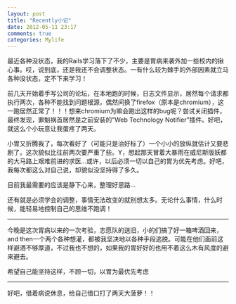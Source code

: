 ```yaml
---
layout: post
title: "Recently小记"
date: 2012-05-11 23:17
comments: true
categories: Mylife
---
```

最近各种没状态，我的Rails学习落下了不少，主要是胃病来袭外加一些校内的揪心事。哎，说到底，还是我还不会调整状态。一有什么较为棘手的外部因素就立马各种没状态，定不下来学习！

前几天开始着手写公司的论坛，在本地跑的时候，日志文件显示，居然每个请求都执行两次，各种不能找到问题根源，偶然间换了firefox（原本是chromium），这一跑居然正常了！！！想来chromium为嘛会跑出这样的bug呢？尝试关闭插件，最终发现，罪魁祸首居然是之前安装的“Web Technology Notifier”插件。好吧，就这么个小玩意让我蛋疼了两天。

小胃又折腾我了，每次看好了（可能只是治好标了）一个小小的放纵就估计又要悲剧了。这次貌似比往前两次要严重了些。Y，想起那天冒着大暴雨在威尼斯版妖都的大马路上艰难前进的求医...或许，以后必须一切以自己的胃为优先考虑。好吧，我每次都这么对自己说，却貌似没坚持得了多久。

目前我最需要的应该是静下心来，整理好思路...

还有就是必须学会的调整，事情无法改变的就别想太多。无论什么事情，什么时候，能轻易地控制自己的思维不跑调！


---------------------------------------------------------------------

今晚是这次胃病以来的一次考验，志愿队的送旧，小的们搞了好一箱啤酒回来，and then一个两个各种想灌，都被我坚决地以各种手段逃脱。可能在他们面前这样避酒不够厚道，不过我也不想的，如果我的胃好好的也用不着这么木有风度的避来避去。

希望自己能坚持这样，不顾一切，以胃为最优先考虑

----------------------------------------------------------------------

好吧，借着病说休息，给自己借口打了两天大菠萝！！